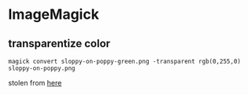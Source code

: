 # ImageMagick
## transparentize color
```
magick convert sloppy-on-poppy-green.png -transparent rgb(0,255,0) sloppy-on-poppy.png
```
stolen from [here](https://stackoverflow.com/a/11115408)
